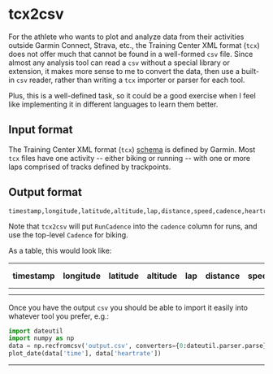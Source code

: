 tcx2csv
=======

For the athlete who wants to plot and analyze data from their activities
outside Garmin Connect, Strava, etc., the Training Center XML format (`tcx`)
does not offer much that cannot be found in a well-formed `csv` file. Since
almost any analysis tool can read a `csv` without a special library or
extension, it makes more sense to me to convert the data, then use a built-in
`csv` reader, rather than writing a `tcx` importer or parser for each tool.

Plus, this is a well-defined task, so it could be a good exercise when I feel
like implementing it in different languages to learn them better.

Input format
------------

The Training Center XML format (`tcx`) [schema][TCX] is defined by Garmin.
Most `tcx` files have one activity -- either biking or running -- with one or
more laps comprised of tracks defined by trackpoints.

Output format
-------------

```csv
timestamp,longitude,latitude,altitude,lap,distance,speed,cadence,heartrate,power

```

Note that `tcx2csv` will put `RunCadence` into the `cadence` column for runs,
and use the top-level `Cadence` for biking.


As a table, this would look like:

| timestamp | longitude | latitude | altitude | lap | distance | speed | cadence | heart rate | power |
|-----------|-----------|----------|----------|-----|----------|-------|---------|------------|-------|
|           |           |          |          |     |          |       |         |            |       |
|           |           |          |          |     |          |       |         |            |       |

Once you have the output `csv` you should be able to import it easily into
whatever tool you prefer, e.g.:

```python
import dateutil
import numpy as np
data = np.recfromcsv('output.csv', converters={0:dateutil.parser.parse})
plot_date(data['time'], data['heartrate'])
```


-------------
[TCX]: https://wikipedia.org/wiki/Training_Center_XML
[AEv2]: http://www8.garmin.com/xmlschemas/ActivityExtensionv2.xsd
[sample TCX]: https://developer.garmin.com/downloads/connect-api/sample_file.tcx
